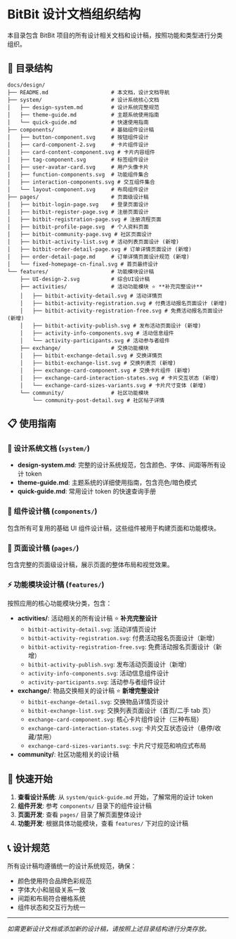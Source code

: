 # BitBit 设计文档组织结构

本目录包含 BitBit 项目的所有设计相关文档和设计稿，按照功能和类型进行分类组织。

## 📂 目录结构

```
docs/design/
├── README.md                    # 本文档，设计文档导航
├── system/                      # 设计系统核心文档
│   ├── design-system.md         # 设计系统完整规范
│   ├── theme-guide.md           # 主题系统使用指南
│   └── quick-guide.md           # 快速使用指南
├── components/                  # 基础组件设计稿
│   ├── button-component.svg     # 按钮组件设计
│   ├── card-component-2.svg     # 卡片组件设计
│   ├── card-content-component.svg # 卡片内容组件
│   ├── tag-component.svg        # 标签组件设计
│   ├── user-avatar-card.svg     # 用户头像卡片
│   ├── function-components.svg  # 功能组件集合
│   ├── interaction-components.svg # 交互组件集合
│   └── layout-component.svg     # 布局组件设计
├── pages/                       # 页面级设计稿
│   ├── bitbit-login-page.svg    # 登录页面设计
│   ├── bitbit-register-page.svg # 注册页面设计
│   ├── bitbit-registration-page.svg # 注册流程页面
│   ├── bitbit-profile-page.svg  # 个人资料页面
│   ├── bitbit-community-page.svg # 社区页面设计
│   ├── bitbit-activity-list.svg # 活动列表页面设计 (新增)
│   ├── bitbit-order-detail-page.svg # 订单详情页面设计 (新增)
│   ├── order-detail-page.md     # 订单详情页面设计规范 (新增)
│   └── fixed-homepage-cn-final.svg # 首页最终设计
└── features/                    # 功能模块设计稿
    ├── UI-design-2.svg          # 综合UI设计稿
    ├── activities/              # 活动功能模块 ⭐ **补充完整设计**
    │   ├── bitbit-activity-detail.svg # 活动详情页
    │   ├── bitbit-activity-registration.svg # 付费活动报名页面设计 (新增)
    │   ├── bitbit-activity-registration-free.svg # 免费活动报名页面设计 (新增)
    │   ├── bitbit-activity-publish.svg # 发布活动页面设计 (新增)
    │   ├── activity-info-components.svg # 活动信息组件
    │   └── activity-participants.svg # 活动参与者组件
    ├── exchange/                # 交换功能模块
    │   ├── bitbit-exchange-detail.svg # 交换详情页
    │   ├── bitbit-exchange-list.svg # 交换列表页 (新增)
    │   ├── exchange-card-component.svg # 交换卡片组件 (新增)
    │   ├── exchange-card-interaction-states.svg # 卡片交互状态 (新增)
    │   └── exchange-card-sizes-variants.svg # 卡片尺寸变体 (新增)
    └── community/               # 社区功能模块
        └── community-post-detail.svg # 社区帖子详情
```

## 📋 使用指南

### 🎨 设计系统文档 (`system/`)

- **design-system.md**: 完整的设计系统规范，包含颜色、字体、间距等所有设计 token
- **theme-guide.md**: 主题系统的详细使用指南，包含亮色/暗色模式
- **quick-guide.md**: 常用设计 token 的快速查询手册

### 🧩 组件设计稿 (`components/`)

包含所有可复用的基础 UI 组件设计稿，这些组件被用于构建页面和功能模块。

### 📄 页面设计稿 (`pages/`)

包含完整的页面级设计稿，展示页面的整体布局和视觉效果。

### ⚡ 功能模块设计稿 (`features/`)

按照应用的核心功能模块分类，包含：

- **activities/**: 活动相关的所有设计稿 ⭐ **补充完整设计**
  - `bitbit-activity-detail.svg`: 活动详情页设计
  - `bitbit-activity-registration.svg`: 付费活动报名页面设计（新增）
  - `bitbit-activity-registration-free.svg`: 免费活动报名页面设计（新增）
  - `bitbit-activity-publish.svg`: 发布活动页面设计（新增）
  - `activity-info-components.svg`: 活动信息组件设计
  - `activity-participants.svg`: 活动参与者组件设计
- **exchange/**: 物品交换相关的设计稿 ⭐ **新增完整设计**
  - `bitbit-exchange-detail.svg`: 交换物品详情页设计
  - `bitbit-exchange-list.svg`: 交换列表页面设计（首页/二手 tab 页）
  - `exchange-card-component.svg`: 核心卡片组件设计（三种布局）
  - `exchange-card-interaction-states.svg`: 卡片交互状态设计（悬停/收藏/禁用）
  - `exchange-card-sizes-variants.svg`: 卡片尺寸规范和响应式布局
- **community/**: 社区功能相关的设计稿

## 🚀 快速开始

1. **查看设计系统**: 从 `system/quick-guide.md` 开始，了解常用的设计 token
2. **组件开发**: 参考 `components/` 目录下的组件设计稿
3. **页面开发**: 查看 `pages/` 目录了解页面整体设计
4. **功能开发**: 根据具体功能模块，查看 `features/` 下对应的设计稿

## 📞 设计规范

所有设计稿均遵循统一的设计系统规范，确保：

- 颜色使用符合品牌色彩规范
- 字体大小和层级关系一致
- 间距和布局符合栅格系统
- 组件状态和交互行为统一

---

_如需更新设计文档或添加新的设计稿，请按照上述目录结构进行分类存放。_
